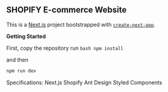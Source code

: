 ## SHOPIFY E-commerce Website

This is a [Next.js](https://nextjs.org/) project bootstrapped with [`create-next-app`](https://github.com/vercel/next.js/tree/canary/packages/create-next-app).

**Getting Started**

First, copy the repository run 
``bash
  npm install
``

and then

```bash
npm run dev
```

Specifications:
  Next.js
  Shopify
  Ant Design
  Styled Components
